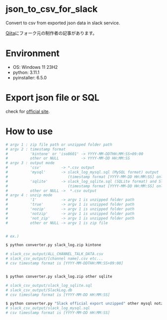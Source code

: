 # json_to_csv_for_slack
Convert to csv from exported json data in slack service.

[Qiita](https://qiita.com/beckyJPN/items/4c94a35587d51a0fba0c)にフォーク元の制作者の記事があります。

# Environment

- OS: Windows 11 23H2
- python: 3.11.1
- pyinstaller: 6.5.0

# Export json file or SQL

check for [official site](https://slack.com/intl/ja-jp/help/articles/201658943-%E3%83%AF%E3%83%BC%E3%82%AF%E3%82%B9%E3%83%9A%E3%83%BC%E3%82%B9%E3%81%AE%E3%83%87%E3%83%BC%E3%82%BF%E3%82%92%E3%82%A8%E3%82%AF%E3%82%B9%E3%83%9D%E3%83%BC%E3%83%88%E3%81%99%E3%82%8B).

# How to use

```sh
# argv 1 : zip file path or unzipped folder path
# argv 2 : timestamp format
#          'kintone' or 'iso8601' -> YYYY-MM-DDTHH:MM:SS+09:00
#          other or NULL          -> YYYY-MM-DD HH:MM:SS
# argv 3 : output mode
#          'csv'         -> *.csv output
#          'mysql'       -> slack_log_mysql.sql (MySQL format) output
#                           (timestamp format [YYYY-MM-DD HH:MM:SS] only)
#          'sqlite'      -> slack_log_sqlite.sql (SQLite format) and SlackLog.db output
#                           (timestamp format [YYYY-MM-DD HH:MM:SS] only)
#          other or NULL ->  *.csv output
# argv 4 : unzip mode
#          '1'           -> argv 1 is unzipped folder path
#          'true'        -> argv 1 is unzipped folder path
#          'nozip'       -> argv 1 is unzipped folder path
#          'notzip'      -> argv 1 is unzipped folder path
#          'not_zip'     -> argv 1 is unzipped folder path
#          other or NULL -> argv 1 is zip file


# ex.)

$ python converter.py slack_log.zip kintone

# slack_csv_output/ALL_CHANNEL_TALK_DATA.csv
# slack_csv_output/[channel name].csv etc... 
# csv timestamp format is [YYYY-MM-DDTHH:MM:SS+09:00]


$ python converter.py slack_log.zip other sqlite

# slack_csv_output/slack_log_sqlite.sql
# slack_csv_output/SlackLog.db
# csv timestamp format is [YYYY-MM-DD HH:MM:SS]

$ python converter.py "Slack official export unzipped" other mysql notzip
# slack_csv_output/slack_log_mysql.sql
# csv timestamp format is [YYYY-MM-DD HH:MM:SS]
```
